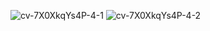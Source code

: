 ![cv-7X0XkqYs4P-4-1](https://user-images.githubusercontent.com/61467957/209449195-d5b8086e-3bc6-49ce-8d45-feb44736ebb3.png)
![cv-7X0XkqYs4P-4-2](https://user-images.githubusercontent.com/61467957/209449196-69e9c237-f85a-40e7-8023-1d385210a556.png)
